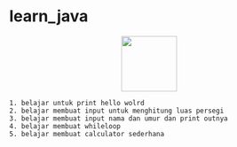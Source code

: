 # learn_java
<div id="header" align="center">
  <img src="https://giphy.com/gifs/pudgypenguins-pudgy-penguin-penguins-CuuSHzuc0O166MRfjt" width="100"/>
</div>

```
1. belajar untuk print hello wolrd
2. belajar membuat input untuk menghitung luas persegi
3. belajar membuat input nama dan umur dan print outnya
4. belajar membuat whileloop
5. belajar membuat calculator sederhana
```